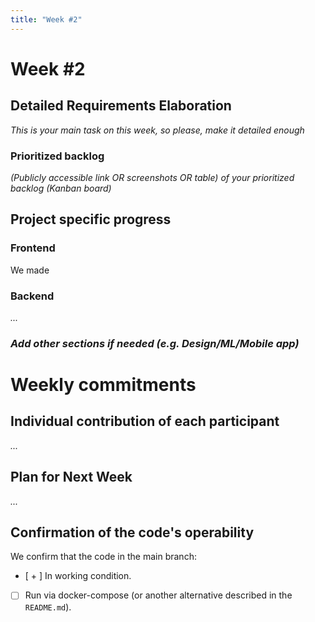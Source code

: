 ```yaml
---
title: "Week #2"
---
```


# **Week #2**

## Detailed Requirements Elaboration

*This is your main task on this week, so please, make it detailed enough*

### Prioritized backlog

*(Publicly accessible link OR screenshots OR table) of your prioritized backlog (Kanban board)*

## Project specific progress

### Frontend

We made

### Backend

*...*

### *Add other sections if needed (e.g. Design/ML/Mobile app)*


# Weekly commitments

## Individual contribution of each participant

*...*

## Plan for Next Week

*...*

## Confirmation of the code's operability

We confirm that the code in the main branch:
- [ + ] In working condition.
- [ ] Run via docker-compose (or another alternative described in the `README.md`).